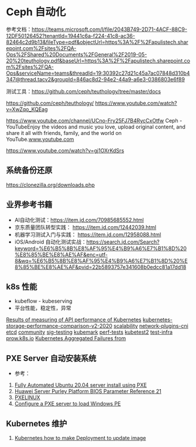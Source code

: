 # Ceph 自动化


参考文档：https://teams.microsoft.com/l/file/2043B749-2D71-4ACF-88C9-12DF50126452?tenantId=19441c6a-f224-41c8-ac36-82464c2d9b13&fileType=pdf&objectUrl=https%3A%2F%2Fapulistech.sharepoint.com%2Fsites%2FQA-Ops%2FShared%20Documents%2FGeneral%2F2019-05-20%20teuthology.pdf&baseUrl=https%3A%2F%2Fapulistech.sharepoint.com%2Fsites%2FQA-Ops&serviceName=teams&threadId=19:30392c27d21c45a7ac07848d310b4347@thread.tacv2&groupId=846ac8d2-94e2-44a9-a6e3-0386803e6f89
 
测试工具：https://github.com/ceph/teuthology/tree/master/docs
 
 
https://github.com/ceph/teuthology/
https://www.youtube.com/watch?v=XwZqo_KQEag
 
https://www.youtube.com/channel/UCno-Fry25FJ7B4RycCxOtfw
Ceph - YouTubeEnjoy the videos and music you love, upload original content, and share it all with friends, family, and the world on YouTube.www.youtube.com

https://www.youtube.com/watch?v=gj1OXrKdSrs
 
## 系统备份还原

https://clonezilla.org/downloads.php


## 业界参考书籍


* AI自动化测试：https://item.jd.com/70985685552.html
* 京东质量团队转型实践： https://item.jd.com/12442039.html
* 机器学习测试入门与实践： https://item.jd.com/12958088.html
* iOS/Android 自动化测试实战：https://search.jd.com/Search?keyword=%E6%B5%8B%E8%AF%95%E4%B9%A6%E7%B1%8D%20%E8%85%BE%E8%AE%AF&enc=utf-8&wq=%E6%B5%8B%E8%AF%95%E4%B9%A6%E7%B1%8D%20%E8%85%BE%E8%AE%AF&pvid=22b5893757e341608b0edcc81a17dd18 



## k8s 性能

* kubeflow - kubeserving
* 平台性能，稳定性，异常

[Results of measuring of API performance of Kubernetes](https://docs.openstack.org/developer/performance-docs/test_results/container_cluster_systems/kubernetes/API_testing/index.html#kubernetes-pod-startup-latency-measurement)
[kubernetes-storage-performance-comparison-v2-2020](https://medium.com/volterra-io/kubernetes-storage-performance-comparison-v2-2020-updated-1c0b69f0dcf4)
[scalability](https://github.com/kubernetes/community/blob/master/sig-scalability/slos/slos.md#footnote1)
[network-plugins-cni](https://medium.com/m/global-identity?redirectUrl=https%3A%2F%2Fitnext.io%2Fbenchmark-results-of-kubernetes-network-plugins-cni-over-10gbit-s-network-updated-august-2020-6e1b757b9e49)
[etcd](https://github.com/etcd-io/etcd/blob/master/Documentation/op-guide/performance.md)
[community](https://github.com/kubernetes/community)
[sig-testing](https://github.com/kubernetes/community/tree/master/sig-testing)
[kubemark](https://github.com/kubernetes/kubernetes/tree/master/test/kubemark)
[perf-tests](https://github.com/kubernetes/perf-tests/tree/master/clusterloader2)
[kubetest2](https://github.com/kubernetes-sigs/kubetest2)
[test-infra](https://github.com/kubernetes/test-infra)
[prow.k8s.io](https://prow.k8s.io/?repo=kubernetes%2Fkubernetes)
[Kubernetes Aggregated Failures from](https://storage.googleapis.com/k8s-gubernator/triage/index.html)


## PXE Server 自动安装系统

* 参考：

1. [Fully Automated Ubuntu 20.04 server install using PXE](https://askubuntu.com/questions/1235723/automated-20-04-server-installation-using-pxe-and-live-server-image)
2. [Huawei Server Purley Platform BIOS Parameter Reference 21](https://support.huawei.com/enterprise/en/doc/EDOC1000163372/1d9b8495/pxe-configuration)
3. [PXELINUX](https://wiki.syslinux.org/wiki/index.php?title=PXELINUX)
4. [Configure a PXE server to load Windows PE](https://docs.microsoft.com/en-us/windows/deployment/configure-a-pxe-server-to-load-windows-pe)


## Kubernetes 维护


1. [Kubernetes how to make Deployment to update image](https://stackoverflow.com/questions/40366192/kubernetes-how-to-make-deployment-to-update-image#)

